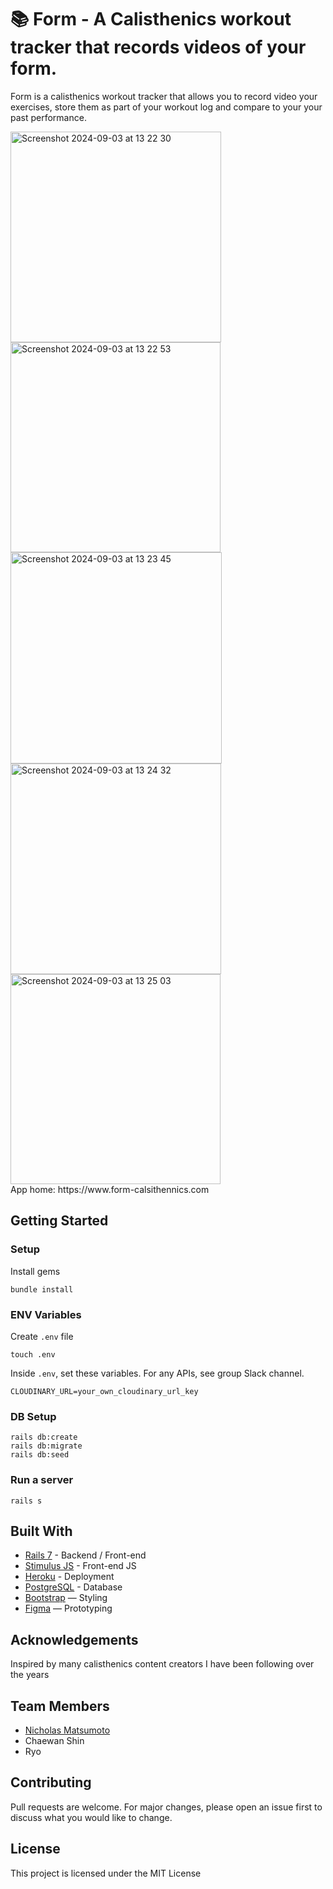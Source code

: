 # 📚 Form - A Calisthenics workout tracker that records videos of your form.

Form is a calisthenics workout tracker that allows you to record video your exercises, store them as part of your workout log and compare to your your past performance. 

<img width="337" alt="Screenshot 2024-09-03 at 13 22 30" src="https://github.com/user-attachments/assets/746aa035-8260-4a86-8c6d-cb8685ffbc2a">
<img width="336" alt="Screenshot 2024-09-03 at 13 22 53" src="https://github.com/user-attachments/assets/1e522023-6b33-44bc-ad91-7a5bab946a5b">
<img width="338" alt="Screenshot 2024-09-03 at 13 23 45" src="https://github.com/user-attachments/assets/ff333ae5-7ab2-4095-b536-3ef887704ff3">
<img width="337" alt="Screenshot 2024-09-03 at 13 24 32" src="https://github.com/user-attachments/assets/5d0c40ab-44ae-415b-b5c6-2ba100b3e240">
<img width="336" alt="Screenshot 2024-09-03 at 13 25 03" src="https://github.com/user-attachments/assets/b76c4791-a4b1-427b-b61b-d09f967fec50">

<br>
App home: https://www.form-calsithennics.com
   

## Getting Started
### Setup

Install gems
```
bundle install
```

### ENV Variables
Create `.env` file
```
touch .env
```
Inside `.env`, set these variables. For any APIs, see group Slack channel.
```
CLOUDINARY_URL=your_own_cloudinary_url_key
```

### DB Setup
```
rails db:create
rails db:migrate
rails db:seed
```

### Run a server
```
rails s
```

## Built With
- [Rails 7](https://guides.rubyonrails.org/) - Backend / Front-end
- [Stimulus JS](https://stimulus.hotwired.dev/) - Front-end JS
- [Heroku](https://heroku.com/) - Deployment
- [PostgreSQL](https://www.postgresql.org/) - Database
- [Bootstrap](https://getbootstrap.com/) — Styling
- [Figma](https://www.figma.com) — Prototyping

## Acknowledgements
Inspired by many calisthenics content creators I have been following over the years

## Team Members
- [Nicholas Matsumoto](https://www.linkedin.com/in/nicholas-matsumoto-18596a7b/)
- Chaewan Shin
- Ryo 

## Contributing
Pull requests are welcome. For major changes, please open an issue first to discuss what you would like to change.

## License
This project is licensed under the MIT License
